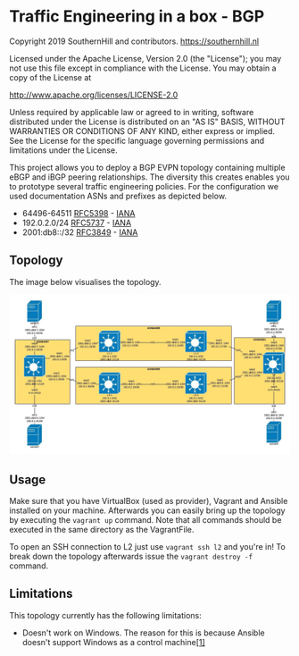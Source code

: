 # Traffic Engineering in a box - BGP

Copyright 2019 SouthernHill and contributors. https://southernhill.nl

Licensed under the Apache License, Version 2.0 (the "License"); you may not use this file except in compliance with the License. You may obtain a copy of the License at

http://www.apache.org/licenses/LICENSE-2.0

Unless required by applicable law or agreed to in writing, software
distributed under the License is distributed on an "AS IS" BASIS,
WITHOUT WARRANTIES OR CONDITIONS OF ANY KIND, either express or implied.
See the License for the specific language governing permissions and
limitations under the License.

This project allows you to deploy a BGP EVPN topology containing multiple eBGP and iBGP
peering relationships. The diversity this creates enables you to prototype several traffic
engineering policies. For the configuration we used documentation ASNs and prefixes as depicted below.

* 64496-64511 [RFC5398](https://tools.ietf.org/html/rfc5398) - [IANA](https://www.iana.org/assignments/as-numbers/as-numbers.xhtml)
* 192.0.2.0/24 [RFC5737](https://tools.ietf.org/html/rfc5737) - [IANA](https://www.iana.org/assignments/ipv4-address-space/ipv4-address-space.xhtml)
* 2001:db8::/32 [RFC3849](https://tools.ietf.org/html/rfc3849) - [IANA](https://www.iana.org/assignments/ipv6-address-space/ipv6-address-space.xhtml)

## Topology

The image below visualises the topology.

![Topology](images/topology.jpeg)

## Usage

Make sure that you have VirtualBox (used as provider), Vagrant and Ansible installed on your machine.
Afterwards you can easily bring up the topology by executing the `vagrant up` command.
Note that all commands should be executed in the same directory as the VagrantFile.

To open an SSH connection to L2 just use `vagrant ssh l2` and
you're in! To break down the topology afterwards issue the `vagrant destroy -f` command.

## Limitations

This topology currently has the following limitations:

* Doesn't work on Windows. The reason for this is because Ansible doesn't support Windows as a control machine[[1]](https://docs.ansible.com/ansible/latest/installation_guide/intro_installation.html#id11)
